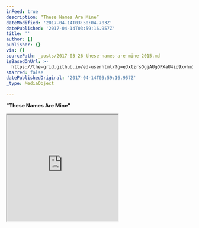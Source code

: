 ```yaml
---
inFeed: true
description: “These Names Are Mine”
dateModified: '2017-04-14T03:50:04.703Z'
datePublished: '2017-04-14T03:59:16.957Z'
title: ''
author: []
publisher: {}
via: {}
sourcePath: _posts/2017-03-26-these-names-are-mine-2015.md
isBasedOnUrl: >-
  https://the-grid.github.io/ed-userhtml/?g=eJxtzrsOgjAUgOFXaU4io9xvhmIKYdDJV4D2SBsp1bZqfHujri7_8E9fo8521Eic5RSk91e3C0OzorDqgdvlE250iHpCsedK0K6KiprlZdfHbMjLKLDo_uxNEsdpHKVZMN69vOCLsoGthxv6U62PfccD1DQB8lTCSwpZWQCRqGbpKSRVBeTLmowVaClEQBy3ZlnUOlNYDbRN-IO3b_3XPCE
starred: false
datePublishedOriginal: '2017-04-14T03:59:16.957Z'
_type: MediaObject

---
```

**"These Names Are Mine"**

<iframe src="https://the-grid.github.io/ed-userhtml/?g=eJxtzrsOgjAUgOFXaU4iowXkpqEYMMZJH8AN2iMtt5q2Qnh7o64u__BPX64eph6RWMMZSOee9kCpnlAYNeN2-ITrkeLYoDhyJViV-cm-jNPqFJTnOPU9g_bP3oRBsAuiyPfql5M9rqy8pPPNdP11XbLuvng4shDIooSTDKI0ASJRtdIxCLMMyJfVaCPQMPCBWG70MKipZTBpKHL6gxdvJ048rA" height="288" style=""></iframe>